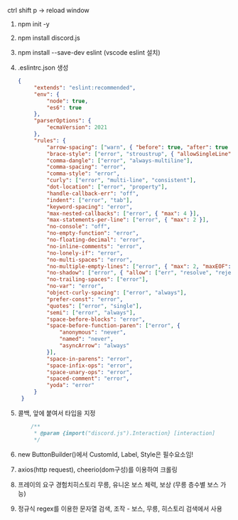 ctrl shift p -> reload window

1. npm init -y
2. npm install discord.js
3. npm install --save-dev eslint (vscode eslint 설치)
4. .eslintrc.json 생성
   ```json
   {
		"extends": "eslint:recommended",
		"env": {
			"node": true,
			"es6": true
		},
		"parserOptions": {
			"ecmaVersion": 2021
		},
		"rules": {
			"arrow-spacing": ["warn", { "before": true, "after": true }],
			"brace-style": ["error", "stroustrup", { "allowSingleLine": true }],
			"comma-dangle": ["error", "always-multiline"],
			"comma-spacing": "error",
			"comma-style": "error",
			"curly": ["error", "multi-line", "consistent"],
			"dot-location": ["error", "property"],
			"handle-callback-err": "off",
			"indent": ["error", "tab"],
			"keyword-spacing": "error",
			"max-nested-callbacks": ["error", { "max": 4 }],
			"max-statements-per-line": ["error", { "max": 2 }],
			"no-console": "off",
			"no-empty-function": "error",
			"no-floating-decimal": "error",
			"no-inline-comments": "error",
			"no-lonely-if": "error",
			"no-multi-spaces": "error",
			"no-multiple-empty-lines": ["error", { "max": 2, "maxEOF": 1, "maxBOF": 0 }],
			"no-shadow": ["error", { "allow": ["err", "resolve", "reject"] }],
			"no-trailing-spaces": ["error"],
			"no-var": "error",
			"object-curly-spacing": ["error", "always"],
			"prefer-const": "error",
			"quotes": ["error", "single"],
			"semi": ["error", "always"],
			"space-before-blocks": "error",
			"space-before-function-paren": ["error", {
				"anonymous": "never",
				"named": "never",
				"asyncArrow": "always"
			}],
			"space-in-parens": "error",
			"space-infix-ops": "error",
			"space-unary-ops": "error",
			"spaced-comment": "error",
			"yoda": "error"
		}
	}
	```
5. 콜백, 앞에 붙여서 타입을 지정
	```javascript
		/**
		 * @param {import("discord.js").Interaction} [interaction]
		 */
	```
6. new ButtonBuilder()에서 CustomId, Label, Style은 필수요소임!
7. axios(http request), cheerio(dom구성)를 이용하여 크롤링
8. 프레이의 요구
	경험치히스토리
	무릉, 유니온
	보스 체력, 보상 (무릉 층수별 보스 가능)

9. 정규식 regex를 이용한 문자열 검색, 조작 - 보스, 무릉, 히스토리 검색에서 사용
